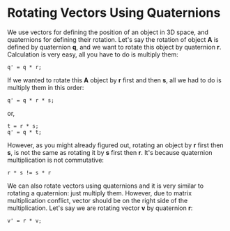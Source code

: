 # Rotating Vectors Using Quaternions

We use vectors for defining the position of an object in 3D space, and quaternions for defining their rotation. Let's say the rotation of object **A** is defined by quaternion **q**, and we want to rotate this object by quaternion **r**. Calculation is very easy, all you have to do is multiply them:

    q' = q * r;

If we wanted to rotate this **A** object by **r** first and then **s**, all we had to do is multiply them in this order:

    q' = q * r * s;

or,

    t = r * s;
    q' = q * t;

However, as you might already figured out, rotating an object by **r** first then **s**, is not the same as rotating it by **s** first then **r**. It's because quaternion multiplication is not commutative:

    r * s != s * r

We can also rotate vectors using quaternions and it is very similar to rotating a quaternion: just multiply them. However, due to matrix multiplication conflict, vector should be on the right side of the multiplication. Let's say we are rotating vector **v** by quaternion **r**:

    v' = r * v;